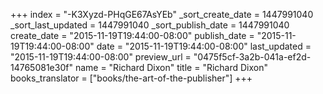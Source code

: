 +++
index = "-K3Xyzd-PHqGE67AsYEb"
_sort_create_date = 1447991040
_sort_last_updated = 1447991040
_sort_publish_date = 1447991040
create_date = "2015-11-19T19:44:00-08:00"
publish_date = "2015-11-19T19:44:00-08:00"
date = "2015-11-19T19:44:00-08:00"
last_updated = "2015-11-19T19:44:00-08:00"
preview_url = "0475f5cf-3a2b-041a-ef2d-14765081e30f"
name = "Richard Dixon"
title = "Richard Dixon"
books_translator = ["books/the-art-of-the-publisher"]
+++

